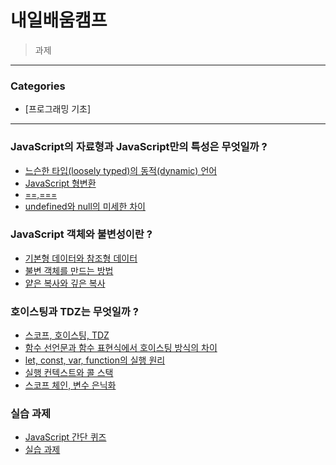 # 내일배움캠프
> 과제

---

### Categories

* [프로그래밍 기초]

---

### JavaScript의 자료형과 JavaScript만의 특성은 무엇일까 ?

- [느슨한 타입(loosely typed)의 동적(dynamic) 언어](loosely-typed-of-dynamic-language.md)
- [JavaScript 형변환](JavaScript-type-conversion.md)
- [==,===](==,===.md)
- [undefined와 null의 미세한 차이](undefined&null.md)

### JavaScript 객체와 불변성이란 ? 

- [기본형 데이터와 참조형 데이터](Primative-Data&Referenced-Data.md)
- [불변 객체를 만드는 방법](Immutable-Object.md)
- [얕은 복사와 깊은 복사](shallow-copy&deep-copy.md)

### 호이스팅과 TDZ는 무엇일까 ?

- [스코프, 호이스팅, TDZ](Scope&Hoisting&Temporal-Dead-Zone.md)
- [함수 선언문과 함수 표현식에서 호이스팅 방식의 차이](Function-Declarations&Function-Expressions.md)
- [let, const, var, function의 실행 원리](let&const&var&function.md)
- [실행 컨텍스트와 콜 스택](Excution-Context&Call-Stack.md)
- [스코프 체인, 변수 은닉화](Scope-chain&Conceal-variables.md)

### 실습 과제

- [JavaScript 간단 퀴즈](JavaScript-Quiz.md)
- [실습 과제](Task.md)
